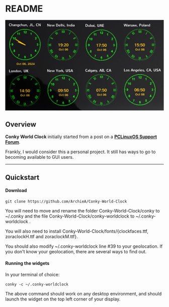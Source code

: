 # README

![](conky/screenshot.webp)

## Overview

**Conky World Clock** initially started from a post on a [**PCLinuxOS Support Forum**](https://www.pclinuxos.com/forum/index.php/topic,162134.msg1402984.html#msg1402984).

Frankly, I would consider this a personal project. It still has ways to go to becoming available to GUI users.
***

## Quickstart
#### Download
```Plain&#x20;Text
git clone https://github.com/ArchieA/Conky-World-Clock
```
You will need to move and rename the folder Conky-World-Clock/conky to ~/.conky
and the file Conky-World-Clock/conky-worldclock to ~/.conky-worldclock .

You will also need to install Conky-World-Clock/fonts/{clockfaces.ttf, zoraclockH.ttf and zoraclockM.ttf}.

You should also modify ~/.conky-worldclock line #39 to your geolocation. If you don't know your geolocation, there are several ways to find out.

#### Running the widgets

In your terminal of choice:

```Plain&#x20;Text
conky -c ~/.conky-worldclock
```
The above command should work on any desktop environment, and should launch the widget on the top left corner of your display.

